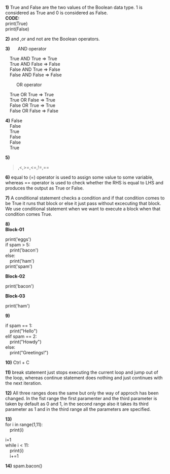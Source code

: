 **1)**
True and False are the two values of the Boolean data type. 1 is considered as True and 
      0 is considered as False.\
 **CODE:**\
 print(True)\
 print(False)

**2)**
and ,or and not are the Boolean operators.

**3)**
&ensp;&ensp;&ensp;AND operator  

&ensp;&ensp;True AND True => True\
&ensp;&ensp;True AND False => False\
&ensp;&ensp;False AND True => False\
&ensp;&ensp;False AND False => False  

&ensp;&ensp;&ensp;&ensp;&ensp;OR operator  

&ensp;&ensp;True OR True => True\
&ensp;&ensp;True OR False => True\
&ensp;&ensp;False OR True => True\
&ensp;&ensp;False OR False => False

**4)**
False\
&ensp;&ensp;False\
&ensp;&ensp;True\
&ensp;&ensp;False\
&ensp;&ensp;False\
&ensp;&ensp;True

**5)**
 >,<,>=,<=,!=,==

**6)**
equal to (=) operator is used to assign some value to some variable, whereas == operator is used to check
 whether the RHS is equal to LHS and produces the output as True or False.

**7)**
A conditional statement checks a condition and if that condition comes to be True it
runs that block or else it just pass without excecuting that block. We use conditional statement 
when we want to execute a block when that condition comes True.

**8)**\
**Block-01**  

print('eggs')\
if spam > 5:\
&ensp;&ensp;print('bacon')\
else:\
&ensp;&ensp;print('ham')\
print('spam')
  

**Block-02**  

print('bacon')
  

**Block-03**  

print('ham')

**9)**  

if spam == 1:\
&ensp;&ensp;print("Hello")\
elif spam == 2:\
&ensp;&ensp;print("Howdy")\
else:\
&ensp;&ensp;print("Greetings!")

**10)**
Ctrl + C

**11)**
break statement just stops executing the current loop and jump out of the loop, whereas continue statement does nothing and just continues with the next iteration.

**12)**
All three ranges does the same but only the way of approch has been changed. In the fist range the first paramenter and the third parameter is taken by default as 0 and 1, in the second range also it takes its third parameter as 1 and in the third range all the parameters are specified.

**13)**  
for i in range(1,11):\
&ensp;&ensp;print(i)  

i=1\
   while i < 11:\
   &ensp;&ensp;print(i)\
   &ensp;&ensp;i+=1

**14)**
spam.bacon()
